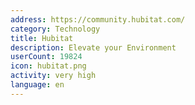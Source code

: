 ```yaml
---
address: https://community.hubitat.com/
category: Technology
title: Hubitat
description: Elevate your Environment
userCount: 19824
icon: hubitat.png
activity: very high
language: en
---
```

